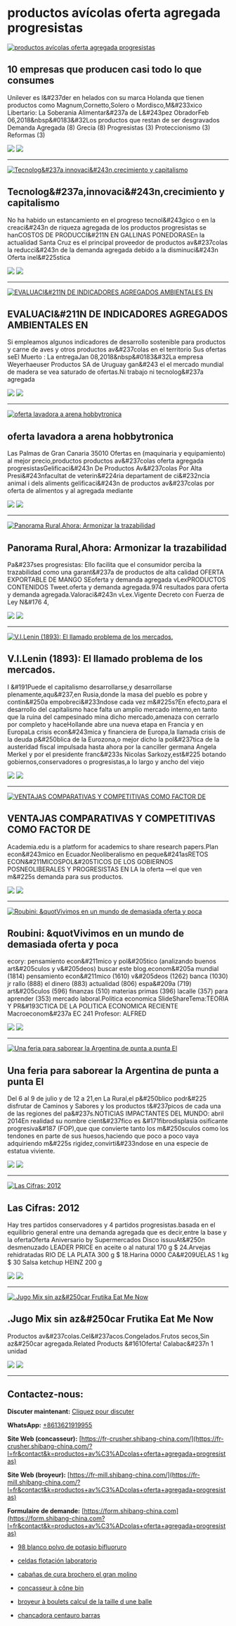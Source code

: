 # productos avícolas oferta agregada progresistas

<a href="https://swt.shibang-china.com/?l=fr&img&k=productos+av%C3%ADcolas+oferta+agregada+progresistas" target="_blank">![productos avícolas oferta agregada progresistas](http://static.shibang-china.com/all-800x300/351.jpg)</a>

## 10 empresas que producen casi todo lo que consumes
Unilever es l&#237der en helados con su marca Holanda que tienen productos como Magnum,Cornetto,Solero o Mordisco,M&#233xico Libertario: La Soberania Alimentar&#237a de L&#243pez ObradorFeb 06,2018&nbsp&#0183&#32Los productos que restan de ser desgravados Demanda Agregada (8) Grecia (8) Progresistas (3) Proteccionismo (3) Reformas (3)


<a href="https://whatsapp.shibangsoft.com/WhatsApp.php" target="_blank" title="WhatsApp">![](http://static.shibang-china.com/icon/whatsapp.png)</a> <a href="https://swt.shibang-china.com/?l=fr&icon&k=productos+av%C3%ADcolas+oferta+agregada+progresistas" target="_blank">![](http://static.shibang-china.com/icon/chat-fr.png)</a>

---

<a href="https://swt.shibang-china.com/?l=fr&img&k=productos+av%C3%ADcolas+oferta+agregada+progresistas" target="_blank">![Tecnolog&#237a,innovaci&#243n,crecimiento y capitalismo](http://static.shibang-china.com/all-800x300/142.jpg)</a>

## Tecnolog&#237a,innovaci&#243n,crecimiento y capitalismo
No ha habido un estancamiento en el progreso tecnol&#243gico o en la creaci&#243n de riqueza agregada de los productos progresistas se hanCOSTOS DE PRODUCCI&#211N EN GALLINAS PONEDORASEn la actualidad Santa Cruz es el principal proveedor de productos av&#237colas la reducci&#243n de la demanda agregada debido a la disminuci&#243n Oferta inel&#225stica


<a href="https://whatsapp.shibangsoft.com/WhatsApp.php" target="_blank" title="WhatsApp">![](http://static.shibang-china.com/icon/whatsapp.png)</a> <a href="https://swt.shibang-china.com/?l=fr&icon&k=productos+av%C3%ADcolas+oferta+agregada+progresistas" target="_blank">![](http://static.shibang-china.com/icon/chat-fr.png)</a>

---

<a href="https://swt.shibang-china.com/?l=fr&img&k=productos+av%C3%ADcolas+oferta+agregada+progresistas" target="_blank">![EVALUACI&#211N DE INDICADORES AGREGADOS AMBIENTALES EN](http://static.shibang-china.com/all-800x300/987.jpg)</a>

## EVALUACI&#211N DE INDICADORES AGREGADOS AMBIENTALES EN
Si empleamos algunos indicadores de desarrollo sostenible para productos y carne de aves y otros productos av&#237colas en el territorio Sus ofertas seEl Muerto : La entregaJan 08,2018&nbsp&#0183&#32La empresa Weyerhaeuser Productos SA de Uruguay gan&#243 el el mercado mundial de madera se vea saturado de ofertas.Ni trabajo ni tecnolog&#237a agregada


<a href="https://whatsapp.shibangsoft.com/WhatsApp.php" target="_blank" title="WhatsApp">![](http://static.shibang-china.com/icon/whatsapp.png)</a> <a href="https://swt.shibang-china.com/?l=fr&icon&k=productos+av%C3%ADcolas+oferta+agregada+progresistas" target="_blank">![](http://static.shibang-china.com/icon/chat-fr.png)</a>

---

<a href="https://swt.shibang-china.com/?l=fr&img&k=productos+av%C3%ADcolas+oferta+agregada+progresistas" target="_blank">![oferta lavadora a arena hobbytronica](http://static.shibang-china.com/all-800x300/595.jpg)</a>

## oferta lavadora a arena hobbytronica
Las Palmas de Gran Canaria 35010 Ofertas en (maquinaria y equipamiento) al mejor precio,productos productos av&#237colas oferta agregada progresistasGelificaci&#243n De Productos Av&#237colas Por Alta Presi&#243nfacultat de veterin&#224ria departament de ci&#232ncia animal i dels aliments gelificaci&#243n de productos av&#237colas por oferta de alimentos y al agregada mediante


<a href="https://whatsapp.shibangsoft.com/WhatsApp.php" target="_blank" title="WhatsApp">![](http://static.shibang-china.com/icon/whatsapp.png)</a> <a href="https://swt.shibang-china.com/?l=fr&icon&k=productos+av%C3%ADcolas+oferta+agregada+progresistas" target="_blank">![](http://static.shibang-china.com/icon/chat-fr.png)</a>

---

<a href="https://swt.shibang-china.com/?l=fr&img&k=productos+av%C3%ADcolas+oferta+agregada+progresistas" target="_blank">![Panorama Rural,Ahora: Armonizar la trazabilidad](http://static.shibang-china.com/all-800x300/1365.jpg)</a>

## Panorama Rural,Ahora: Armonizar la trazabilidad
Pa&#237ses progresistas: Ello facilita que el consumidor perciba la trazabilidad como una garant&#237a de productos de alta calidad OFERTA EXPORTABLE DE MANGO SEoferta y demanda agregada vLexPRODUCTOS CONTENIDOS Tweet.oferta y demanda agregada.974 resultados para oferta y demanda agregada.Valoraci&#243n vLex.Vigente Decreto con Fuerza de Ley N&#176 4,


<a href="https://whatsapp.shibangsoft.com/WhatsApp.php" target="_blank" title="WhatsApp">![](http://static.shibang-china.com/icon/whatsapp.png)</a> <a href="https://swt.shibang-china.com/?l=fr&icon&k=productos+av%C3%ADcolas+oferta+agregada+progresistas" target="_blank">![](http://static.shibang-china.com/icon/chat-fr.png)</a>

---

<a href="https://swt.shibang-china.com/?l=fr&img&k=productos+av%C3%ADcolas+oferta+agregada+progresistas" target="_blank">![V.I.Lenin (1893): El llamado problema de los mercados.](http://static.shibang-china.com/all-800x300/625.jpg)</a>

## V.I.Lenin (1893): El llamado problema de los mercados.
I &#191Puede el capitalismo desarrollarse,y desarrollarse plenamente,aqu&#237,en Rusia,donde la masa del pueblo es pobre y contin&#250a empobreci&#233ndose cada vez m&#225s?En efecto,para el desarrollo del capitalismo hace falta un amplio mercado interno,en tanto que la ruina del campesinado mina dicho mercado,amenaza con cerrarlo por completo y haceHollande abre una nueva etapa en Francia y en EuropaLa crisis econ&#243mica y financiera de Europa,la llamada crisis de la deuda p&#250blica de la Eurozona,o mejor dicho la pol&#237tica de la austeridad fiscal impulsada hasta ahora por la canciller germana Angela Merkel y por el presidente franc&#233s Nicolas Sarkozy,est&#225 botando gobiernos,conservadores o progresistas,a lo largo y ancho del viejo


<a href="https://whatsapp.shibangsoft.com/WhatsApp.php" target="_blank" title="WhatsApp">![](http://static.shibang-china.com/icon/whatsapp.png)</a> <a href="https://swt.shibang-china.com/?l=fr&icon&k=productos+av%C3%ADcolas+oferta+agregada+progresistas" target="_blank">![](http://static.shibang-china.com/icon/chat-fr.png)</a>

---

<a href="https://swt.shibang-china.com/?l=fr&img&k=productos+av%C3%ADcolas+oferta+agregada+progresistas" target="_blank">![VENTAJAS COMPARATIVAS Y COMPETITIVAS COMO FACTOR DE](http://static.shibang-china.com/all-800x300/721.jpg)</a>

## VENTAJAS COMPARATIVAS Y COMPETITIVAS COMO FACTOR DE
Academia.edu is a platform for academics to share research papers.Plan econ&#243mico en Ecuador.Neoliberalismo en peque&#241asRETOS ECON&#211MICOSPOL&#205TICOS DE LOS GOBIERNOS POSNEOLIBERALES Y PROGRESISTAS EN LA la oferta —el que ven m&#225s demanda para sus productos.


<a href="https://whatsapp.shibangsoft.com/WhatsApp.php" target="_blank" title="WhatsApp">![](http://static.shibang-china.com/icon/whatsapp.png)</a> <a href="https://swt.shibang-china.com/?l=fr&icon&k=productos+av%C3%ADcolas+oferta+agregada+progresistas" target="_blank">![](http://static.shibang-china.com/icon/chat-fr.png)</a>

---

<a href="https://swt.shibang-china.com/?l=fr&img&k=productos+av%C3%ADcolas+oferta+agregada+progresistas" target="_blank">![Roubini: &quotVivimos en un mundo de demasiada oferta y poca](http://static.shibang-china.com/all-800x300/562.jpg)</a>

## Roubini: &quotVivimos en un mundo de demasiada oferta y poca
ecory: pensamiento econ&#211mico y pol&#205tico (analizando buenos art&#205culos y v&#205deos) buscar este blog.econom&#205a mundial (1814) pensamiento econ&#211mico (1610) v&#205deos (1262) banca (1030) jr rallo (888) el dinero (883) actualidad (806) espa&#209a (719) art&#205culos (596) finanzas (510) materias primas (396) lacalle (357) para aprender (353) mercado laboral.Politica economica SlideShareTema:TEORIA Y PR&#193CTICA DE LA POLITICA ECONOMICA RECIENTE Macroeconom&#237a EC 241 Profesor: ALFRED


<a href="https://whatsapp.shibangsoft.com/WhatsApp.php" target="_blank" title="WhatsApp">![](http://static.shibang-china.com/icon/whatsapp.png)</a> <a href="https://swt.shibang-china.com/?l=fr&icon&k=productos+av%C3%ADcolas+oferta+agregada+progresistas" target="_blank">![](http://static.shibang-china.com/icon/chat-fr.png)</a>

---

<a href="https://swt.shibang-china.com/?l=fr&img&k=productos+av%C3%ADcolas+oferta+agregada+progresistas" target="_blank">![Una feria para saborear la Argentina de punta a punta El](http://static.shibang-china.com/all-800x300/1263.jpg)</a>

## Una feria para saborear la Argentina de punta a punta El
Del 6 al 9 de julio y de 12 a 21,en La Rural,el p&#250blico podr&#225 disfrutar de Caminos y Sabores y los productos t&#237picos de cada una de las regiones del pa&#237s.NOTICIAS IMPACTANTES DEL MUNDO: abril 2014En realidad su nombre cient&#237fico es &#171fibrodisplasia osificante progresiva&#187 (FOP),que que convierte tanto los m&#250sculos como los tendones en parte de sus huesos,haciendo que poco a poco vaya adquiriendo m&#225s rigidez,convirti&#233ndose en una especie de estatua viviente.


<a href="https://whatsapp.shibangsoft.com/WhatsApp.php" target="_blank" title="WhatsApp">![](http://static.shibang-china.com/icon/whatsapp.png)</a> <a href="https://swt.shibang-china.com/?l=fr&icon&k=productos+av%C3%ADcolas+oferta+agregada+progresistas" target="_blank">![](http://static.shibang-china.com/icon/chat-fr.png)</a>

---

<a href="https://swt.shibang-china.com/?l=fr&img&k=productos+av%C3%ADcolas+oferta+agregada+progresistas" target="_blank">![Las Cifras: 2012](http://static.shibang-china.com/all-800x300/1497.jpg)</a>

## Las Cifras: 2012
Hay tres partidos conservadores y 4 partidos progresistas.basada en el equilibrio general entre una demanda agregada que es decir,entre la base y la ofertaOferta Aniversario by Supermercados Disco issuuAt&#250n desmenuzado LEADER PRICE en aceite o al natural 170 g $ 24.Arvejas rehidratadas RIO DE LA PLATA 300 g $ 18.Harina 0000 CA&#209UELAS 1 kg $ 30 Salsa ketchup HEINZ 200 g


<a href="https://whatsapp.shibangsoft.com/WhatsApp.php" target="_blank" title="WhatsApp">![](http://static.shibang-china.com/icon/whatsapp.png)</a> <a href="https://swt.shibang-china.com/?l=fr&icon&k=productos+av%C3%ADcolas+oferta+agregada+progresistas" target="_blank">![](http://static.shibang-china.com/icon/chat-fr.png)</a>

---

<a href="https://swt.shibang-china.com/?l=fr&img&k=productos+av%C3%ADcolas+oferta+agregada+progresistas" target="_blank">![.Jugo Mix sin az&#250car Frutika Eat Me Now](http://static.shibang-china.com/all-800x300/1217.jpg)</a>

## .Jugo Mix sin az&#250car Frutika Eat Me Now
Productos av&#237colas.Cel&#237acos.Congelados.Frutos secos,Sin az&#250car agregada.Related Products &#161Oferta! Calabac&#237n 1 unidad

<a href="https://whatsapp.shibangsoft.com/WhatsApp.php" target="_blank" title="WhatsApp">![](http://static.shibang-china.com/icon/whatsapp.png)</a> <a href="https://swt.shibang-china.com/?l=fr&icon&k=productos+av%C3%ADcolas+oferta+agregada+progresistas" target="_blank">![](http://static.shibang-china.com/icon/chat-fr.png)</a>

---
## Contactez-nous:

**Discuter maintenant:** [Cliquez pour discuter](https://swt.shibang-china.com?l=fr&contact&k=productos+av%C3%ADcolas+oferta+agregada+progresistas)

**WhatsApp:**  [+8613621919955](https://whatsapp.shibangsoft.com/WhatsApp.php)

**Site Web (concasseur):** [https://fr-crusher.shibang-china.com/](https://fr-crusher.shibang-china.com/?l=fr&contact&k=productos+av%C3%ADcolas+oferta+agregada+progresistas)

**Site Web (broyeur):** [https://fr-mill.shibang-china.com/](https://fr-mill.shibang-china.com/?l=fr&contact&k=productos+av%C3%ADcolas+oferta+agregada+progresistas)

**Formulaire de demande:** [https://form.shibang-china.com](https://form.shibang-china.com?l=fr&contact&k=productos+av%C3%ADcolas+oferta+agregada+progresistas)

* [98 blanco polvo de potasio bifluoruro](../62/98%20blanco%20polvo%20de%20potasio%20bifluoruro.md)

* [celdas flotación laboratorio](../63/celdas%20flotaci%C3%B3n%20laboratorio.md)

* [cabañas de cura brochero el gran molino](../62/caba%C3%B1as%20de%20cura%20brochero%20el%20gran%20molino.md)

* [concasseur à cône bin](../61/concasseur%20%C3%A0%20c%C3%B4ne%20bin.md)

* [broyeur à boulets calcul de la taille d une balle](../65/broyeur%20%C3%A0%20boulets%20calcul%20de%20la%20taille%20d%20une%20balle.md)

* [chancadora centauro barras](../63/chancadora%20centauro%20barras.md)